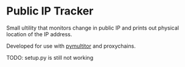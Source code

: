 # Public IP Tracker
Small ultility that monitors change in public IP and prints out physical location of the IP address. 

Developed for use with <a href='https://github.com/realgam3/pymultitor'> pymultitor</a> and proxychains.

TODO: setup.py is still not working